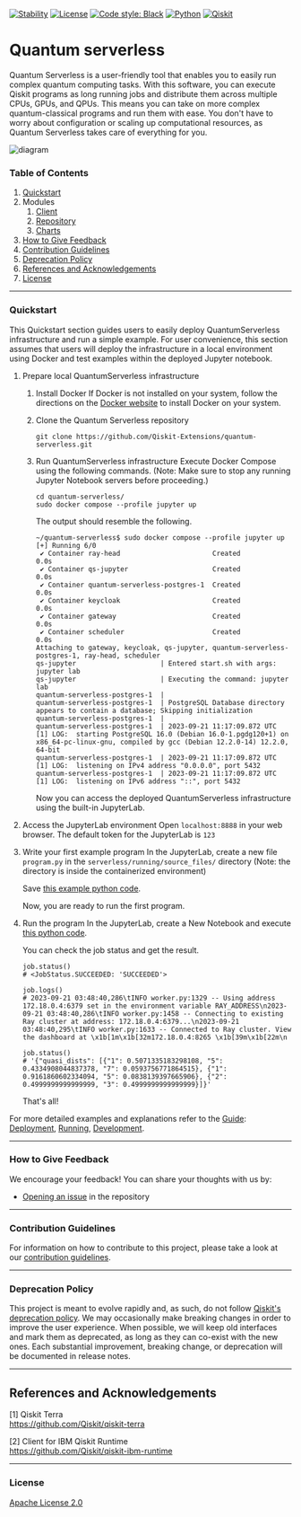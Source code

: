 [![Stability](https://img.shields.io/badge/stability-alpha-f4d03f.svg)](https://github.com/Qiskit-Extensions/quantum-serverless/releases)
[![License](https://img.shields.io/github/license/qiskit-community/quantum-prototype-template?label=License)](https://github.com/qiskit-community/quantum-prototype-template/blob/main/LICENSE.txt)
[![Code style: Black](https://img.shields.io/badge/Code%20style-Black-000.svg)](https://github.com/psf/black)
[![Python](https://img.shields.io/badge/Python-3.7%20%7C%203.8%20%7C%203.9%20%7C%203.10-informational)](https://www.python.org/)
[![Qiskit](https://img.shields.io/badge/Qiskit-%E2%89%A5%200.39.0-6133BD)](https://github.com/Qiskit/qiskit)

# Quantum serverless

Quantum Serverless is a user-friendly tool that enables you to easily run complex quantum computing tasks. 
With this software, you can execute Qiskit programs as long running jobs and distribute them across multiple CPUs, GPUs, and QPUs. 
This means you can take on more complex quantum-classical programs and run them with ease. 
You don't have to worry about configuration or scaling up computational resources, as Quantum Serverless takes care of everything for you. 

![diagram](./docs/images/qs_diagram.png)

### Table of Contents

1. [Quickstart](#quickstart)
1. Modules
   1. [Client](./client)
   1. [Repository](./repository)
   1. [Charts](./charts)
1. [How to Give Feedback](#how-to-give-feedback)
1. [Contribution Guidelines](#contribution-guidelines)
1. [Deprecation Policy](#deprecation-policy)
1. [References and Acknowledgements](#references-and-acknowledgements)
1. [License](#license)

----------------------------------------------------------------------------------------------------

### Quickstart
This Quickstart section guides users to easily deploy QuantumServerless infrastructure and run a simple example.
For user convenience, this section assumes that users will deploy the infrastructure in a local environment using Docker and test examples within the deployed Jupyter notebook.

1. Prepare local QuantumServerless infrastructure
   1. Install Docker
      If Docker is not installed on your system, follow the directions on the [Docker website](https://docs.docker.com/engine/install/) to install Docker on your system.
   1. Clone the Quantum Serverless repository
      ```shell
      git clone https://github.com/Qiskit-Extensions/quantum-serverless.git
      ```
   1. Run QuantumServerless infrastructure
      Execute Docker Compose using the following commands. (Note: Make sure to stop any running Jupyter Notebook servers before proceeding.)
      ```shell
      cd quantum-serverless/
      sudo docker compose --profile jupyter up
      ```
      
      The output should resemble the following.
      ```
      ~/quantum-serverless$ sudo docker compose --profile jupyter up
      [+] Running 6/0
       ✔ Container ray-head                       Created                                                   0.0s 
       ✔ Container qs-jupyter                     Created                                                   0.0s 
       ✔ Container quantum-serverless-postgres-1  Created                                                   0.0s 
       ✔ Container keycloak                       Created                                                   0.0s 
       ✔ Container gateway                        Created                                                   0.0s 
       ✔ Container scheduler                      Created                                                   0.0s 
      Attaching to gateway, keycloak, qs-jupyter, quantum-serverless-postgres-1, ray-head, scheduler
      qs-jupyter                     | Entered start.sh with args: jupyter lab
      qs-jupyter                     | Executing the command: jupyter lab
      quantum-serverless-postgres-1  | 
      quantum-serverless-postgres-1  | PostgreSQL Database directory appears to contain a database; Skipping initialization
      quantum-serverless-postgres-1  | 
      quantum-serverless-postgres-1  | 2023-09-21 11:17:09.872 UTC [1] LOG:  starting PostgreSQL 16.0 (Debian 16.0-1.pgdg120+1) on x86_64-pc-linux-gnu, compiled by gcc (Debian 12.2.0-14) 12.2.0, 64-bit
      quantum-serverless-postgres-1  | 2023-09-21 11:17:09.872 UTC [1] LOG:  listening on IPv4 address "0.0.0.0", port 5432
      quantum-serverless-postgres-1  | 2023-09-21 11:17:09.872 UTC [1] LOG:  listening on IPv6 address "::", port 5432
      ```

      Now you can access the deployed QuantumServerless infrastructure using the built-in JupyterLab.
      
1. Access the JupyterLab environment
   Open `localhost:8888` in your web browser. The default token for the JupyterLab is `123`
1. Write your first example program
   In the JupyterLab, create a new file `program.py` in the `serverless/running/source_files/` directory (Note: the directory is inside the containerized environment)
   
   Save [this example python code](https://qiskit-extensions.github.io/quantum-serverless/quickstart/index.html#id8).  

   Now, you are ready to run the first program.
1. Run the program
   In the JupyterLab, create a New Notebook and execute [this python code](https://qiskit-extensions.github.io/quantum-serverless/quickstart/index.html#id9).

   You can check the job status and get the result.

   ```
   job.status()
   # <JobStatus.SUCCEEDED: 'SUCCEEDED'>
   
   job.logs()
   # 2023-09-21 03:48:40,286\tINFO worker.py:1329 -- Using address 172.18.0.4:6379 set in the environment variable RAY_ADDRESS\n2023-09-21 03:48:40,286\tINFO worker.py:1458 -- Connecting to existing Ray cluster at address: 172.18.0.4:6379...\n2023-09-21 03:48:40,295\tINFO worker.py:1633 -- Connected to Ray cluster. View the dashboard at \x1b[1m\x1b[32m172.18.0.4:8265 \x1b[39m\x1b[22m\n
   ```
   ```
   job.status()
   # '{"quasi_dists": [{"1": 0.5071335183298108, "5": 0.4334908044837378, "7": 0.0593756771864515}, {"1": 0.9161860602334094, "5": 0.0838139397665906}, {"2": 0.4999999999999999, "3": 0.4999999999999999}]}'
   ```

   That's all!
   
For more detailed examples and explanations refer to the [Guide](https://qiskit-extensions.github.io/quantum-serverless/index.html):
[Deployment](https://qiskit-extensions.github.io/quantum-serverless/deployment/index.html),
[Running](https://qiskit-extensions.github.io/quantum-serverless/running/index.html#),
[Development](https://qiskit-extensions.github.io/quantum-serverless/development/index.html).

----------------------------------------------------------------------------------------------------

### How to Give Feedback

We encourage your feedback! You can share your thoughts with us by:
- [Opening an issue](https://github.com/Qiskit-Extensions/quantum-serverless/issues) in the repository


----------------------------------------------------------------------------------------------------

### Contribution Guidelines

For information on how to contribute to this project, please take a look at our [contribution guidelines](CONTRIBUTING.md).

----------------------------------------------------------------------------------------------------

### Deprecation Policy

This project is meant to evolve rapidly and, as such, do not follow [Qiskit's deprecation policy](https://qiskit.org/documentation/contributing_to_qiskit.html#deprecation-policy).  We may occasionally make breaking changes in order to improve the user experience.  When possible, we will keep old interfaces and mark them as deprecated, as long as they can co-exist with the new ones.  Each substantial improvement, breaking change, or deprecation will be documented in release notes.


----------------------------------------------------------------------------------------------------

## References and Acknowledgements
[1] Qiskit Terra \
    https://github.com/Qiskit/qiskit-terra

[2] Client for IBM Qiskit Runtime \
    https://github.com/Qiskit/qiskit-ibm-runtime


----------------------------------------------------------------------------------------------------

### License
[Apache License 2.0](LICENSE.txt)
